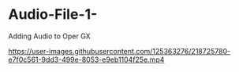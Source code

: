 # Audio-File-1-
Adding Audio to Oper GX


https://user-images.githubusercontent.com/125363276/218725780-e7f0c561-9dd3-499e-8053-e9eb1104f25e.mp4

